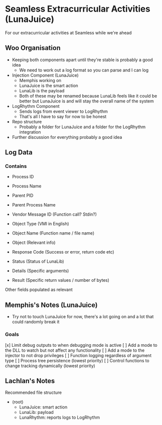 # Seamless Extracurricular Activities (LunaJuice)

For our extracurricular activities at Seamless while we're ahead

## Woo Organisation

- Keeping both components apart until they're stable is probably a good idea
  - We need to work out a log format so you can parse and I can log
- Injection Component (LunaJuice)
  - Memphis working on
  - LunaJuice is the smart action
  - LunaLib is the payload
  - Both of these may be renamed because LunaLib feels like it could be better but LunaJuice is and will stay the overall name of the system
- LogRhythm Component
  - Sends logs from event viewer to LogRhythm
  - That's all I have to say for now to be honest
- Repo structure
  - Probably a folder for LunaJuice and a folder for the LogRhythm integration
- Further discussion for everything probably a good idea

## Log Data

### Contains

- Process ID

- Process Name

- Parent PID

- Parent Process Name

- Vendor Message ID (Function call? Stdin?)

- Object Type (VMI in English)

- Object Name (Function name / file name)

- Object (Relevant info)

- Response Code (Success or error, return code etc)

- Status (Status of LunaLib)

- Details (Specific arguments)

- Result (Specific return values / number of bytes)

Other fields populated as relevant

## Memphis's Notes (LunaJuice)

- Try not to touch LunaJuice for now, there's a lot going on and a lot that could randomly break it
### Goals
[x] Limit debug outputs to when debugging mode is active
[ ] Add a mode to the DLL to watch but not affect any functionality
[ ] Add a mode to the injector to not drop privileges
[ ] Function logging regardless of argument type
[ ] Process tree persistence (lowest priority)
[ ] Control functions to change tracking dynamically (lowest priority)

## Lachlan's Notes

Recommended file structure

- (root)
  - LunaJuice:    smart action
  - LunaLib:      payload
  - LunaRhythm:   reports logs to LogRhythm
